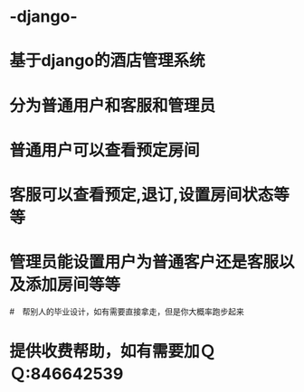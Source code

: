 # -django-
# 基于django的酒店管理系统
# 分为普通用户和客服和管理员
# 普通用户可以查看预定房间
# 客服可以查看预定,退订,设置房间状态等等
# 管理员能设置用户为普通客户还是客服以及添加房间等等

#　帮别人的毕业设计，如有需要直接拿走，但是你大概率跑步起来
# 提供收费帮助，如有需要加ＱＱ:846642539
